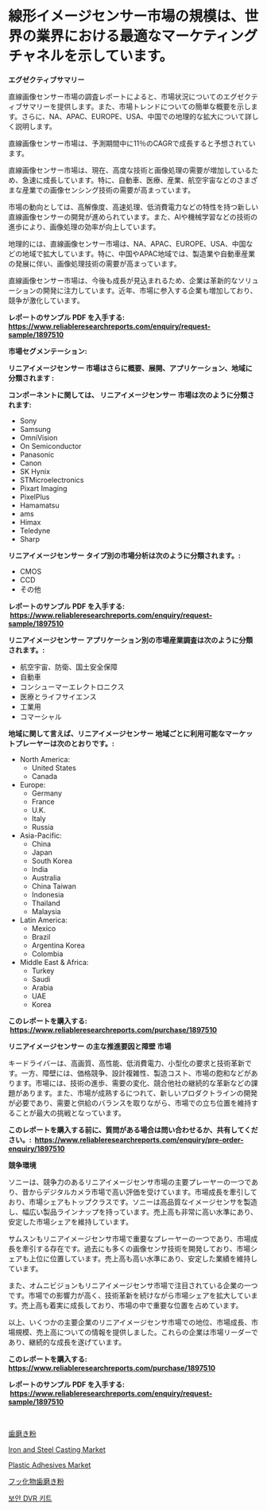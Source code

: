 <p><h1>線形イメージセンサー市場の規模は、世界の業界における最適なマーケティングチャネルを示しています。</h1></p><p><strong>エグゼクティブサマリー</strong></p>
<p><p>直線画像センサー市場の調査レポートによると、市場状況についてのエグゼクティブサマリーを提供します。また、市場トレンドについての簡単な概要を示します。さらに、NA、APAC、EUROPE、USA、中国での地理的な拡大について詳しく説明します。</p><p>直線画像センサー市場は、予測期間中に11％のCAGRで成長すると予想されています。</p><p>直線画像センサー市場は、現在、高度な技術と画像処理の需要が増加しているため、急速に成長しています。特に、自動車、医療、産業、航空宇宙などのさまざまな産業での画像センシング技術の需要が高まっています。</p><p>市場の動向としては、高解像度、高速処理、低消費電力などの特性を持つ新しい直線画像センサーの開発が進められています。また、AIや機械学習などの技術の進歩により、画像処理の効率が向上しています。</p><p>地理的には、直線画像センサー市場は、NA、APAC、EUROPE、USA、中国などの地域で拡大しています。特に、中国やAPAC地域では、製造業や自動車産業の発展に伴い、画像処理技術の需要が高まっています。</p><p>直線画像センサー市場は、今後も成長が見込まれるため、企業は革新的なソリューションの開発に注力しています。近年、市場に参入する企業も増加しており、競争が激化しています。</p></p>
<p><strong>レポートのサンプル PDF を入手する: <a href="https://www.reliableresearchreports.com/enquiry/request-sample/1897510">https://www.reliableresearchreports.com/enquiry/request-sample/1897510</a></strong></p>
<p><strong>市場セグメンテーション:</strong></p>
<p><strong> リニアイメージセンサー 市場はさらに概要、展開、アプリケーション、地域に分類されます :</strong></p>
<p><strong>コンポーネントに関しては、 リニアイメージセンサー 市場は次のように分類されます: &nbsp;</strong></p>
<p><ul><li>Sony</li><li>Samsung</li><li>OmniVision</li><li>On Semiconductor</li><li>Panasonic</li><li>Canon</li><li>SK Hynix</li><li>STMicroelectronics</li><li>Pixart Imaging</li><li>PixelPlus</li><li>Hamamatsu</li><li>ams</li><li>Himax</li><li>Teledyne</li><li>Sharp</li></ul></p>
<p><strong> リニアイメージセンサー タイプ別の市場分析は次のように分類されます。:</strong></p>
<p><ul><li>CMOS</li><li>CCD</li><li>その他</li></ul></p>
<p><strong>レポートのサンプル PDF を入手する: &nbsp;<a href="https://www.reliableresearchreports.com/enquiry/request-sample/1897510">https://www.reliableresearchreports.com/enquiry/request-sample/1897510</a></strong></p>
<p><strong> リニアイメージセンサー アプリケーション別の市場産業調査は次のように分類されます。:</strong></p>
<p><ul><li>航空宇宙、防衛、国土安全保障</li><li>自動車</li><li>コンシューマーエレクトロニクス</li><li>医療とライフサイエンス</li><li>工業用</li><li>コマーシャル</li></ul></p>
<p><strong>地域に関して言えば、リニアイメージセンサー 地域ごとに利用可能なマーケットプレーヤーは次のとおりです。:</strong></p>
<p><ul>
    <li>
        North America:
        <ul>
            <li>United States</li>
            <li>Canada</li>
        </ul>
    </li>
    <li>
        Europe:
        <ul>
            <li>Germany</li>
            <li>France</li>
            <li>U.K.</li>
            <li>Italy</li>
            <li>Russia</li>
        </ul>
    </li>
    <li>
        Asia-Pacific:
        <ul>
            <li>China</li>
            <li>Japan</li>
            <li>South Korea</li>
            <li>India</li>
            <li>Australia</li>
            <li>China Taiwan</li>
            <li>Indonesia</li>
            <li>Thailand</li>
            <li>Malaysia</li>
        </ul>
    </li>
    <li>
        Latin America:
        <ul>
            <li>Mexico</li>
            <li>Brazil</li>
            <li>Argentina Korea</li>
            <li>Colombia</li>
        </ul>
    </li>
    <li>
        Middle East & Africa:
        <ul>
            <li>Turkey</li>
            <li>Saudi</li>
            <li>Arabia</li>
            <li>UAE</li>
            <li>Korea</li>
        </ul>
    </li>
    </ul></p>
<p><strong>このレポートを購入する: &nbsp;<a href="https://www.reliableresearchreports.com/purchase/1897510">https://www.reliableresearchreports.com/purchase/1897510</a></strong></p>
<p><strong>リニアイメージセンサー の主な推進要因と障壁 市場</strong></p>
<p><p>キードライバーは、高画質、高性能、低消費電力、小型化の要求と技術革新です。一方、障壁には、価格競争、設計複雑性、製造コスト、市場の飽和などがあります。市場には、技術の進歩、需要の変化、競合他社の継続的な革新などの課題があります。また、市場が成熟するにつれて、新しいプロダクトラインの開発が必要であり、需要と供給のバランスを取りながら、市場での立ち位置を維持することが最大の挑戦となっています。</p></p>
<p><strong>このレポートを購入する前に、質問がある場合は問い合わせるか、共有してください。:&nbsp; <a href="https://www.reliableresearchreports.com/enquiry/pre-order-enquiry/1897510">https://www.reliableresearchreports.com/enquiry/pre-order-enquiry/1897510</a></strong></p>
<p><strong>競争環境</strong></p>
<p><p>ソニーは、競争力のあるリニアイメージセンサ市場の主要プレーヤーの一つであり、昔からデジタルカメラ市場で高い評価を受けています。市場成長を牽引しており、市場シェアもトップクラスです。ソニーは高品質なイメージセンサを製造し、幅広い製品ラインナップを持っています。売上高も非常に高い水準にあり、安定した市場シェアを維持しています。</p><p>サムスンもリニアイメージセンサ市場で重要なプレーヤーの一つであり、市場成長を牽引する存在です。過去にも多くの画像センサ技術を開発しており、市場シェアも上位に位置しています。売上高も高い水準にあり、安定した業績を維持しています。</p><p>また、オムニビジョンもリニアイメージセンサ市場で注目されている企業の一つです。市場での影響力が高く、技術革新を続けながら市場シェアを拡大しています。売上高も着実に成長しており、市場の中で重要な位置を占めています。</p><p>以上、いくつかの主要企業のリニアイメージセンサ市場での地位、市場成長、市場規模、売上高についての情報を提供しました。これらの企業は市場リーダーであり、継続的な成長を遂げています。</p></p>
<p><strong>このレポートを購入する: &nbsp; <a href="https://www.reliableresearchreports.com/purchase/1897510">https://www.reliableresearchreports.com/purchase/1897510</a></strong></p>
<p><strong>レポートのサンプル PDF を入手する: &nbsp;<a href="https://www.reliableresearchreports.com/enquiry/request-sample/1897510">https://www.reliableresearchreports.com/enquiry/request-sample/1897510</a></strong><strong></strong></p>
<p>&nbsp;</p>
<p><p><a href="https://github.com/ppmazlotr77499/Market-Research-Report-List-1/blob/main/9969747193208.md">歯磨き粉</a></p><p><a href="https://github.com/lylyparadise/Market-Research-Report-List-2/blob/main/iron-and-steel-casting-market.md">Iron and Steel Casting Market</a></p><p><a href="https://github.com/GroverBarry/Market-Research-Report-List-4/blob/main/plastic-adhesives-market.md">Plastic Adhesives Market</a></p><p><a href="https://github.com/joaejkdzgyljvo6/Market-Research-Report-List-1/blob/main/6299050193209.md">フッ化物歯磨き粉</a></p><p><a href="https://github.com/vsap75a286l/Market-Research-Report-List-1/blob/main/3357565192993.md">보안 DVR 키트</a></p></p>